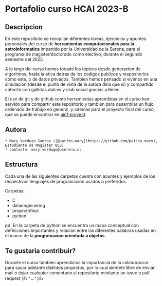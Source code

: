 <!--- 
    This is a modified version of the template provided in https://github.com/tensorflow/models  
    (template version: 1.0.2020.170).  
    It is a README.md template for releasing a code project in a GitHub/Gitlab repository.    
    Under each section you can find commented text with explanation on what to add in each section.  
    Please modify the sections depending on needs, and delete all commented text once the README is done.   
-->

# Portafolio curso HCAI 2023-B

<!--- Add here a badge for the ArXiv identifier of the pre-print version of the paper/journal-article   
    related to this code project (arXiv:YYMM.NNNNN) (if applicable) e.g.:  

    [![Paper](http://img.shields.io/badge/Paper-arXiv.YYMM.NNNNN-B3181B?logo=arXiv)](https://arxiv.org/abs/...)
--> 

<!--- Add here the hyperlink to the finalized version of the paper/journal-article related to this project  
    (the DOI link provided by the journal publisher after peer-review acceptance) (if applicable) e.g.:  

    This repository is the official implementation of the following paper.

    * Paper title: [Paper Title](https://doi.org/YYMM.NNNNN)
--> 



## Descripcion


En este repositorio se recopilan diferentes tareas, ejercicios y apuntes personales del curso de __herramientas computacionales para la astroinformatica__ impartido por la Universidad de la Serena, para el programa de magister/doctorado como electivo; durante el segundo semestre del 2023. 


A lo largo del curso hemos tocado los topicos desde generacion de algoritmos, hasta la etica detras de los codigos publicos y respositorios como este, o de datos privados. Tambien hemos pensado si vivimos en una simulacion (desde el punto de vista de la autora diria que si) y compartido cafecito con galletas dulces y club social gracias a Belen. 


El uso de git y de github como herramientas aprendidas en el curso han servido para compartir este repositorio y tambien para desarrollar un flujo ordenado de trabajo en general, y ademas para el proyecto final del curso, que se puede encontrar en [ainf-proyect](https://github.com/patito-mary/ainfproyect).

<!--- Provide description of the model   
    * Provide brief information of the algorithms used  
    * Provide links for demos, blog posts, etc. (if applicable)  
    * Mention any caveats and assumptions that were considered  
-->  




## Autora
  
    * Mary Verdugo-Santos ([@patito-mary](https://github.com/patito-mary), Estudiante de Magister ULS)
    * contacto: mary.verdugo@userena.cl



## Estructura
Cada una de las siguientes carpetas cuenta con apuntes y ejemplos de los respectivos lenguajes de programacion usados o preferidos.
<!--- Provide a table of contents to help readers navigate the README  
-->
Carpetas: 
- C 
- dataenginnering 
- proyectofinal 
- python 

pd. En la carpeta de python se encuentra un mapa conceptual con definiciones importantes y relacion entre las diferentes palabras usadas en el marco de la __programacion orientada a objetos__. 



## Te gustaria contribuir?


Durante el curso tambien aprendimos la importancia de la colaboracion para sacar adelante distintos proyectos, por lo cual sientete libre de enviar mail o dejar cualquier comentario al repositorio mediante un issue o pull request (👍 ^ ᴗ ^ )👍

<!--- Add here how you would like others to contribute to this project (e.g. forking, opening issues only, etc.)

    * Do not forget to mention how others can specify how they contributed to the project (e.g., add their names in a separate list of Contributors in the README; add their contributions in separate files specifying their copyright attribution at the top of the source files as commented text; etc.)  
-->
